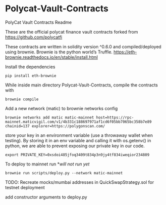 # Polycat-Vault-Contracts

PolyCat Vault Contracts Readme

These are the official polycat finance vault contracts forked from https://github.com/polycatfi

These contracts are written in solidity version ^0.6.0 and compiled/deployed using brownie.  Brownie is the python world’s Truffle. https://eth-brownie.readthedocs.io/en/stable/install.html

Install the dependencies
``` 
pip install eth-brownie
``` 

While inside main directory Polycat-Vault-Contracts, compile the contracts with
``` 
brownie compile
``` 

Add a new network (matic) to brownie networks config
``` 
brownie networks add matic matic-mainnet host=https://rpc-mainnet.maticvigil.com/v1/4b331c188697971af1cd6f05bb7065bc358b7e89 chainid=137 explorer=https://polygonscan.com/
``` 

store your key in an environment variable (use a throwaway wallet when testing).  By storing it in an env variable and calling it with os.getenv() in python, we are able to prevent exposing our private key in our code.
``` 
export PRIVATE_KEY=0xsdoi485jfoq3409t834p3n9jy4tf834iweqior234809
``` 

To deploy to mainnet run **will not run yet*
``` 
brownie run scripts/deploy.py --network matic-mainnet
``` 

TODO:
Recreate mocks/mumbai addresses in QuickSwapStrategy.sol for testnet deployment

add constructor arguments to deploy.py
